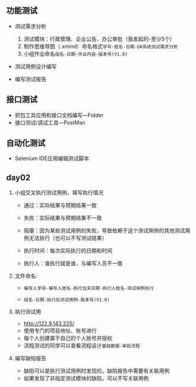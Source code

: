 ## 功能测试

- 测试需求分析
  1. 测试模块：行政管理、企业公告、办公审批（我发起的-至少5个）
  2. 制作思维导图（.xmind）命名格式`学号-姓名-日期-OA系统测试需求分析`
  3. 小组作业命名`组名-日期-作业内容-版本号(V1.0)`

- 测试用例设计编写
- 编写测试报告

## 接口测试

- 抓包工具应用和接口文档编写—Fidder
- 接口测试/调试工具—PostMan

## 自动化测试

- Selenium IDE应用编辑测试脚本

## day02

1. 小组交叉执行测试用例，填写执行情况

   - 通过：实际结果与预期结果一致

   - 失败：实际结果与预期结果不一致

   - 阻塞：因为某些测试用例的失败，导致依赖于这个测试用例的其他测试用例无法执行（也可以不写测试结果）
   - 执行时间：每次实际执行的日期和时间
   - 执行人：谁执行就是谁，与编写人员不一致

2. 文件命名:

   - `编写人学号-编写人姓名-执行当天日期-执行人姓名-测试用例执行`

   - `组名-日期-执行后测试用例-版本号(V1.0)`

3. 执行测试用
   - http://122.9.143.225/
   - 使用专门的项目地址、账号进行
   - 每个人创建属于自己的个人账号并授权
   - 流程测试的同学可以查看流程设计`基础数据-审批流程`

4. 编写缺陷报告
   - 缺陷可以是执行测试用例时发现的，缺陷报告中需要有关联用例
   - 如果发现了非指定测试模块的缺陷，可以不写关联用例